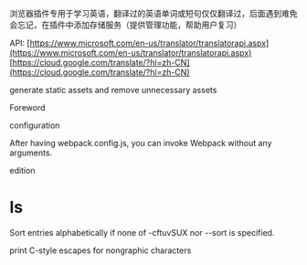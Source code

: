 浏览器插件专用于学习英语，翻译过的英语单词或短句仅仅翻译过，后面遇到难免会忘记，在插件中添加存储服务（提供管理功能，帮助用户复习）

API:
[https://www.microsoft.com/en-us/translator/translatorapi.aspx](https://www.microsoft.com/en-us/translator/translatorapi.aspx)
[https://cloud.google.com/translate/?hl=zh-CN](https://cloud.google.com/translate/?hl=zh-CN)

generate static assets and remove unnecessary assets

Foreword

configuration

After having webpack.config.js, you can invoke Webpack without any arguments.

edition
# ls 

 Sort entries alphabetically if none of -cftuvSUX nor --sort is specified.

  print C-style escapes for nongraphic characters

